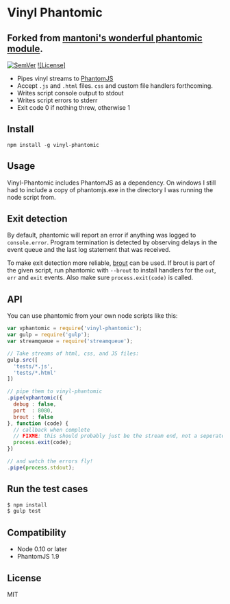 # Vinyl Phantomic
## Forked from [mantoni's wonderful phantomic module](https://github.com/mantoni/phantomic).

[![SemVer]](http://semver.org)
[![License]](https://github.com/zenbrent/vinyl-phantomic/blob/master/LICENSE)

- Pipes vinyl streams to [PhantomJS](http://phantomjs.org)
- Accept `.js` and `.html` files. `css` and custom file handlers forthcoming.
- Writes script console output to stdout
- Writes script errors to stderr
- Exit code 0 if nothing threw, otherwise 1

## Install

```
npm install -g vinyl-phantomic
```

## Usage

Vinyl-Phantomic includes PhantomJS as a dependency. On windows I still had
to include a copy of phantomjs.exe in the directory I was running the node
script from.

## Exit detection

By default, phantomic will report an error if anything was logged to
`console.error`. Program termination is detected by observing delays in the
event queue and the last log statement that was received.

To make exit detection more reliable, [brout][] can be used. If brout is part
of the given script, run phantomic with `--brout` to install handlers for the
`out`, `err` and `exit` events. Also make sure `process.exit(code)` is called.

## API

You can use phantomic from your own node scripts like this:

```js
var vphantomic = require('vinyl-phantomic');
var gulp = require('gulp');
var streamqueue = require('streamqueue');

// Take streams of html, css, and JS files:
gulp.src([
  'tests/*.js',
  'tests/*.html'
])

// pipe them to vinyl-phantomic
.pipe(vphantomic({
  debug : false,
  port  : 8080,
  brout : false
}, function (code) {
  // callback when complete
  // FIXME: this should probably just be the stream end, not a seperate callback.
  process.exit(code);
})

// and watch the errors fly!
.pipe(process.stdout);
```

## Run the test cases

```sh
$ npm install
$ gulp test
```

## Compatibility

- Node 0.10 or later
- PhantomJS 1.9

## License

MIT

[SemVer]: http://img.shields.io/:semver-%E2%9C%93-brightgreen.svg
[brout]: https://github.com/mantoni/brout.js
